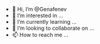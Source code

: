 - 👋 Hi, I’m @Genafenev
- 👀 I’m interested in ...
- 🌱 I’m currently learning ...
- 💞️ I’m looking to collaborate on ...
- 📫 How to reach me ...

<!---
Genafenev/Genafenev is a ✨ special ✨ repository because its `README.md` (this file) appears on your GitHub profile.
You can click the Preview link to take a look at your changes.
--->
